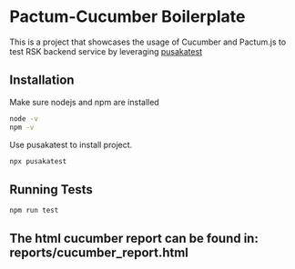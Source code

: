# Pactum-Cucumber Boilerplate

This is a project that showcases the usage of Cucumber and Pactum.js to test RSK backend service by leveraging [pusakatest](https://github.com/depapp/pusakatest)

## Installation
Make sure nodejs and npm are installed

```bash
node -v
npm -v
```

Use pusakatest to install project.

```bash
npx pusakatest
```

## Running Tests

```bash
npm run test
```
## The html cucumber report can be found in: reports/cucumber_report.html
